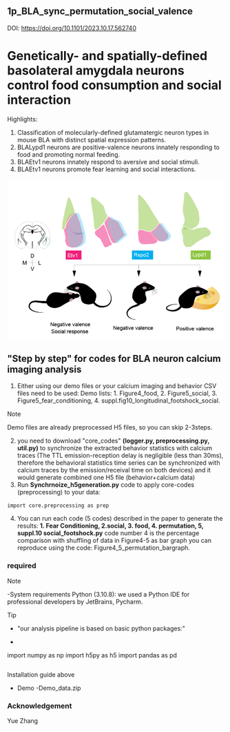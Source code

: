 ##  1p_BLA_sync_permutation_social_valence
DOI: https://doi.org/10.1101/2023.10.17.562740
# Genetically- and spatially-defined basolateral amygdala neurons control food consumption and social interaction
Highlights: 
1)	Classification of molecularly-defined glutamatergic neuron types in mouse BLA with distinct spatial expression patterns.
2)	BLALypd1 neurons are positive-valence neurons innately responding to food and promoting normal feeding. 
3)	BLAEtv1 neurons innately respond to aversive and social stimuli.
4)	 BLAEtv1 neurons promote fear learning and social interactions. 

![Screenshot](https://github.com/limserenahansol/1p_BLA_sync_permutation_social_valence/blob/main/graphical%20abstract_hansol.png)

## "Step by step" for codes for BLA neuron calcium imaging analysis

1. Either using our demo files or your calcium imaging and behavior CSV files need to be used:
   Demo lists: 1. Figure4_food, 2. Figure5_social, 3. Figure5_fear_conditioning, 4. suppl.fig10_longitudinal_footshock_social.
>[!NOTE]
>  Demo files are already preprocessed H5 files, so you can skip 2-3steps. 
2.  you need to download "core_codes" **(logger.py, preprocessing.py, util.py)** to synchronize the extracted behavior statistics with calcium traces (The TTL emission-reception delay is negligible (less than 30ms),
   therefore the behavioral statistics time series can be synchronized with calcium traces by the emission/receival time on both devices) and it would generate combined one H5 file (behavior+calcium data)
3.  Run **Synchrnoize_h5generation.py** code to apply core-codes (preprocessing) to your data:
```
import core.preprocessing as prep
```
4. You can run each code (5 codes) described in the paper to generate the results: **1. Fear Conditioning, 2.social, 3. food, 4. permutation, 5, suppl.10 social_footshock.py**
   code number 4 is the percentage comparison with shuffling of data in Figure4-5 as bar graph you can reproduce using the code: Figure4_5_permutation_bargraph.
   
### required 
>[!NOTE]
>-System requirements
>Python (3.10.8): we used  a Python IDE for professional developers by JetBrains, Pycharm.

>[!TIP]
>- "our analysis pipeline is based on basic python packages:"
>- ```
>  import numpy as np
>import h5py as h5
>import pandas as pd
>```

Installation guide
above 
- Demo
-Demo_data.zip


### Acknowledgement
Yue Zhang
